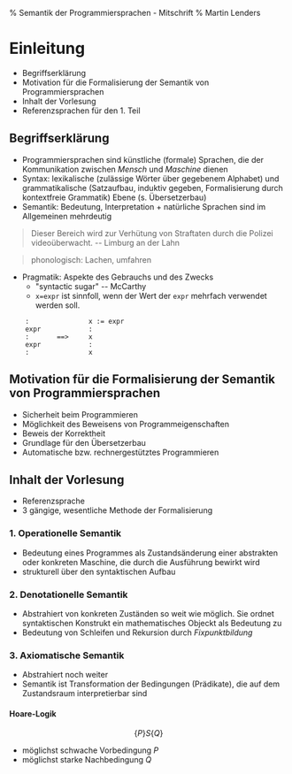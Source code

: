 % Semantik der Programmiersprachen - Mitschrift
% Martin Lenders

Einleitung
==========

 * Begriffserklärung
 * Motivation für die Formalisierung der Semantik von Programmiersprachen
 * Inhalt der Vorlesung
 * Referenzsprachen für den 1. Teil


Begriffserklärung
-----------------

 * Programmiersprachen sind künstliche (formale) Sprachen, die der 
   Kommunikation zwischen *Mensch* und *Maschine* dienen
 * Syntax: lexikalische (zulässige Wörter über gegebenem Alphabet) und 
   grammatikalische (Satzaufbau, induktiv gegeben, Formalisierung durch 
   kontextfreie Grammatik) Ebene (s. Übersetzerbau)
 * Semantik: Bedeutung, Interpretation + natürliche Sprachen sind im 
   Allgemeinen mehrdeutig

> Dieser Bereich wird zur Verhütung von Straftaten durch die Polizei 
> videoüberwacht. 
> -- Limburg an der Lahn

> phonologisch: Lachen, umfahren

 * Pragmatik: Aspekte des Gebrauchs und des Zwecks
    + "syntactic sugar" -- McCarthy
    + ```x=expr``` ist sinnfoll, wenn der Wert der ```expr``` mehrfach 
      verwendet werden soll.

```
    :               x := expr
    expr            :
    :       ==>     x
    expr            :
    :               x
```

Motivation für die Formalisierung der Semantik von Programmiersprachen
----------------------------------------------------------------------
 * Sicherheit beim Programmieren
 * Möglichkeit des Beweisens von Programmeigenschaften
 * Beweis der Korrektheit
 * Grundlage für den Übersetzerbau
 * Automatische bzw. rechnergestütztes Programmieren

Inhalt der Vorlesung
--------------------
 * Referenzsprache
 * 3 gängige, wesentliche Methode der Formalisierung

### 1. Operationelle Semantik
 * Bedeutung eines Programmes als Zustandsänderung einer abstrakten 
   oder konkreten Maschine, die durch die Ausführung bewirkt wird
 * strukturell über den syntaktischen Aufbau

### 2. Denotationelle Semantik
 * Abstrahiert von konkreten Zuständen so weit wie möglich. Sie ordnet 
   syntaktischen Konstrukt ein mathematisches Objeckt als Bedeutung zu
 * Bedeutung von Schleifen und Rekursion durch *Fixpunktbildung*

### 3. Axiomatische Semantik
 * Abstrahiert noch weiter
 * Semantik ist Transformation der Bedingungen (Prädikate),
   die auf dem Zustandsraum interpretierbar sind
   
#### Hoare-Logik
$$\{P\} S \{Q\}$$
 * möglichst schwache Vorbedingung $P$
 * möglichst starke Nachbedingung $Q$
